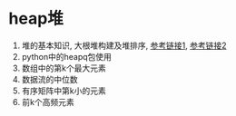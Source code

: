 # heap堆

1. 堆的基本知识, 大根堆构建及堆排序, [参考链接1](https://www.bilibili.com/video/BV1AF411G7cA), [参考链接2](https://www.runoob.com/python3/python-heap-sort.html)
2. python中的heapq包使用
3. 数组中的第k个最大元素
4. 数据流的中位数
5. 有序矩阵中第k小的元素
6. 前k个高频元素